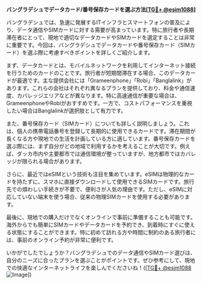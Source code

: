 **バングラデシュでデータカード/番号保存カードを選ぶ方法[[TG💪+ @esim1088](https://t.me/s/esim1088)]**

バングラデシュでは、急速に発展するITインフラとスマートフォンの普及により、データ通信やSIMカードに対する需要が高まっています。特に旅行者や長期滞在者にとって、現地で適切なデータカードやSIMカードを選定することは非常に重要です。今回は、バングラデシュでデータカードや番号保存カード（SIMカード）を選ぶ際に考慮すべきポイントを詳しくご紹介します。

まず、データカードとは、モバイルネットワークを利用してインターネット接続を行うためのカードのことです。旅行者が短期間滞在する場合、このデータカードが最適です。主な提供会社には「Grameenphone」「Robi」「Banglalink」があります。これらの会社はそれぞれ異なるプランを提供しており、料金や通信速度、カバレッジエリアなどが異なります。特に高速通信が重要な場合は、GrameenphoneやRobiがおすすめです。一方で、コストパフォーマンスを重視したい場合はBanglalinkが選択肢として有力です。

また、番号保存カード（SIMカード）についても詳しく説明しましょう。これは、個人の携帯電話番号を登録して長期的に使用できるカードです。滞在期間が長くなる方や現地での生活を計画している方に適しています。番号保存カードを選ぶ際には、まず自分がどの地域で利用するかを考えることが大切です。例えば、ダッカ市内や主要都市では通信環境が整っていますが、地方都市ではカバレッジが限られる場合があります。

さらに、最近ではeSIMという技術も注目を集めています。eSIMは物理的なカードを持たずに、スマホに直接ダウンロードして使用できるSIMカードです。旅行先での煩わしい手続きが不要で、便利さが人気の理由です。ただし、eSIMに対応していない端末を使う場合、従来の物理SIMカードを使用する必要があります。

最後に、現地での購入だけでなくオンラインで事前に準備することも可能です。海外からでも簡単にSIMカードやデータカードを予約でき、到着時にすぐに使える状態にすることができます。特に初めて訪れる方や時間に制約のある旅行者には、事前のオンライン予約が非常に便利です。

いかがでしたでしょうか？バングラデシュでのデータ通信やSIMカード選びは、自分のニーズに合ったプランを選ぶことがポイントです。ぜひ参考にして、現地での快適なインターネットライフを楽しんでくださいね！([[TG💪+ @esim1088](https://t.me/s/esim1088) ![Image](https://i.postimg.cc/Y0z9fWf4/image.png)])